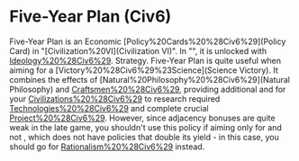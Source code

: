 # Five-Year Plan (Civ6)

Five-Year Plan is an Economic [Policy%20Cards%20%28Civ6%29](Policy Card) in "[Civilization%20VI](Civilization VI)". In "", it is unlocked with [Ideology%20%28Civ6%29](Ideology).
Strategy.
Five-Year Plan is quite useful when aiming for a [Victory%20%28Civ6%29%23Science](Science Victory). It combines the effects of [Natural%20Philosophy%20%28Civ6%29](Natural Philosophy) and [Craftsmen%20%28Civ6%29](Craftsmen), providing additional and for your [Civilizations%20%28Civ6%29](civilization) to research required [Technologies%20%28Civ6%29](technologies) and complete crucial [Project%20%28Civ6%29](projects).
However, since adjacency bonuses are quite weak in the late game, you shouldn't use this policy if aiming only for and not , which does not have policies that double its yield - in this case, you should go for [Rationalism%20%28Civ6%29](Rationalism) instead.